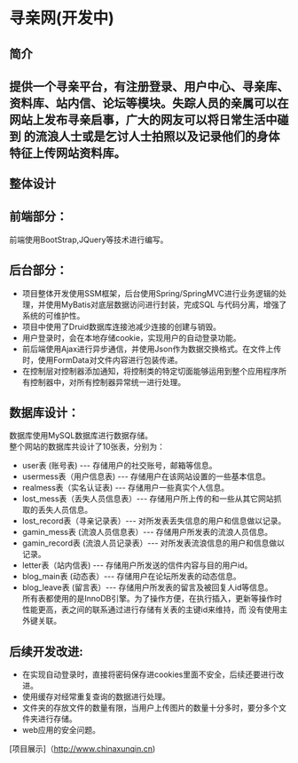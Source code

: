 寻亲网(开发中)
=========
简介
----------
提供一个寻亲平台，有注册登录、用户中心、寻亲库、资料库、站内信、论坛等模块。失踪人员的亲属可以在网站上发布寻亲启事，广大的网友可以将日常生活中碰到
的流浪人士或是乞讨人士拍照以及记录他们的身体特征上传网站资料库。
<br>
<br>
整体设计
-----------
前端部分：
-----------
前端使用BootStrap,JQuery等技术进行编写。

后台部分：
-----------------------------------
* 项目整体开发使用SSM框架，后台使用Spring/SpringMVC进行业务逻辑的处理，并使用MyBatis对底层数据访问进行封装，完成SQL
  与代码分离，增强了系统的可维护性。<br>
* 项目中使用了Druid数据库连接池减少连接的创建与销毁。<br>
* 用户登录时，会在本地存储cookie，实现用户的自动登录功能。<br>
* 前后端使用Ajax进行异步通信，并使用Json作为数据交换格式。在文件上传时，使用FormData对文件内容进行包装传递。<br>
* 在控制层对控制器添加通知，将控制类的特定切面能够运用到整个应用程序所有控制器中，对所有控制器异常统一进行处理。<br>

数据库设计：
-----------
数据库使用MySQL数据库进行数据存储。<br>
整个网站的数据库共设计了10张表，分别为：<br>
* user表 (账号表) --- 存储用户的社交账号，邮箱等信息。<br>
* usermess表（用户信息表) --- 存储用户在该网站设置的一些基本信息。<br>
* realmess表（实名认证表) --- 存储用户一些真实个人信息。<br>
* lost_mess表（丢失人员信息表）--- 存储用户所上传的和一些从其它网站抓取的丢失人员信息。<br>
* lost_record表（寻亲记录表）--- 对所发表丢失信息的用户和信息做以记录。<br>
* gamin_mess表 (流浪人员信息表）--- 存储用户所发表的流浪人员信息。<br>
* gamin_record表 (流浪人员记录表）--- 对所发表流浪信息的用户和信息做以记录。<br>
* letter表（站内信表) --- 存储用户所发送的信件内容与目的用户id。<br>
* blog_main表 (动态表）--- 存储用户在论坛所发表的动态信息。<br>
* blog_leave表 (留言表）--- 存储用户所发表的留言及被回复人id等信息。<br>
 所有表都使用的是InnoDB引擎。为了操作方便，在执行插入，更新等操作时性能更高，表之间的联系通过进行存储有关表的主键id来维持，而
 没有使用主外键关联。<br>

后续开发改进:
-------------
* 在实现自动登录时，直接将密码保存进cookies里面不安全，后续还要进行改进。<br>
* 使用缓存对经常重复查询的数据进行处理。<br>
* 文件夹的存放文件的数量有限，当用户上传图片的数量十分多时，要分多个文件夹进行存储。<br>
* web应用的安全问题。


[项目展示]（http://www.chinaxunqin.cn)
